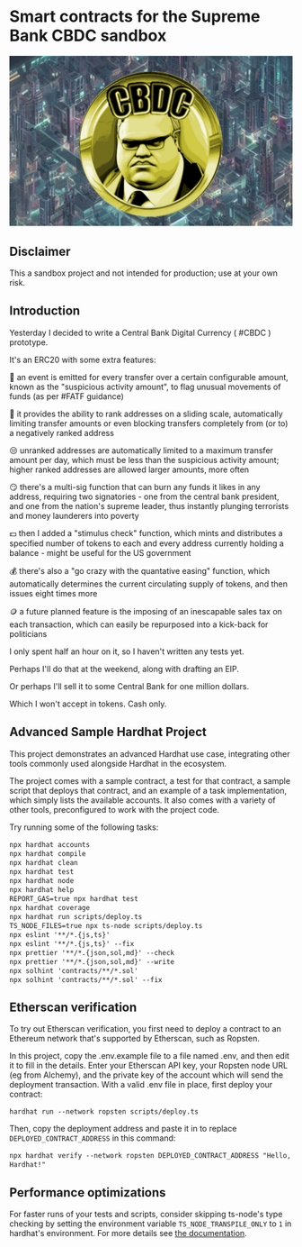 # Smart contracts for the Supreme Bank CBDC sandbox

![The project logo](./assets/distopiacbdc.jpg)


## Disclaimer

This a sandbox project and not intended for production; use at your own risk.

## Introduction

Yesterday I decided to write a Central Bank Digital Currency ( #CBDC ) prototype.

It's an ERC20 with some extra features:

🤨 an event is emitted for every transfer over a certain configurable amount, known as the "suspicious activity amount", to flag unusual movements of funds (as per #FATF guidance)

🧐 it provides the ability to rank addresses on a sliding scale, automatically limiting transfer amounts or even blocking transfers completely from (or to) a negatively ranked address

😒 unranked addresses are automatically limited to a maximum transfer amount per day, which must be less than the suspicious activity amount; higher ranked addresses are allowed larger amounts, more often

😏 there's a multi-sig function that can burn any funds it likes in any address, requiring two signatories - one from the central bank president, and one from the nation's supreme leader, thus instantly plunging terrorists and money launderers into poverty

💵 then I added a "stimulus check" function, which mints and distributes a specified number of tokens to each and every address currently holding a balance - might be useful for the US government

💰 there's also a "go crazy with the quantative easing" function, which automatically determines the current circulating supply of tokens, and then issues eight times more

🪙 a future planned feature is the imposing of an inescapable sales tax on each transaction, which can easily be repurposed into a kick-back for politicians

I only spent half an hour on it, so I haven't written any tests yet.

Perhaps I'll do that at the weekend, along with drafting an EIP.

Or perhaps I'll sell it to some Central Bank for one million dollars.

Which I won't accept in tokens. Cash only.

## Advanced Sample Hardhat Project

This project demonstrates an advanced Hardhat use case, integrating other tools commonly used alongside Hardhat in the ecosystem.

The project comes with a sample contract, a test for that contract, a sample script that deploys that contract, and an example of a task implementation, which simply lists the available accounts. It also comes with a variety of other tools, preconfigured to work with the project code.

Try running some of the following tasks:

```shell
npx hardhat accounts
npx hardhat compile
npx hardhat clean
npx hardhat test
npx hardhat node
npx hardhat help
REPORT_GAS=true npx hardhat test
npx hardhat coverage
npx hardhat run scripts/deploy.ts
TS_NODE_FILES=true npx ts-node scripts/deploy.ts
npx eslint '**/*.{js,ts}'
npx eslint '**/*.{js,ts}' --fix
npx prettier '**/*.{json,sol,md}' --check
npx prettier '**/*.{json,sol,md}' --write
npx solhint 'contracts/**/*.sol'
npx solhint 'contracts/**/*.sol' --fix
```

## Etherscan verification

To try out Etherscan verification, you first need to deploy a contract to an Ethereum network that's supported by Etherscan, such as Ropsten.

In this project, copy the .env.example file to a file named .env, and then edit it to fill in the details. Enter your Etherscan API key, your Ropsten node URL (eg from Alchemy), and the private key of the account which will send the deployment transaction. With a valid .env file in place, first deploy your contract:

```shell
hardhat run --network ropsten scripts/deploy.ts
```

Then, copy the deployment address and paste it in to replace `DEPLOYED_CONTRACT_ADDRESS` in this command:

```shell
npx hardhat verify --network ropsten DEPLOYED_CONTRACT_ADDRESS "Hello, Hardhat!"
```

## Performance optimizations

For faster runs of your tests and scripts, consider skipping ts-node's type checking by setting the environment variable `TS_NODE_TRANSPILE_ONLY` to `1` in hardhat's environment. For more details see [the documentation](https://hardhat.org/guides/typescript.html#performance-optimizations).
